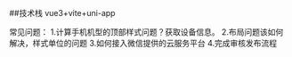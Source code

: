 ##技术栈
vue3+vite+uni-app

常见问题：
1.计算手机机型的顶部样式问题？获取设备信息。
2.布局问题该如何解决，样式单位的问题
3.如何接入微信提供的云服务平台
4.完成审核发布流程